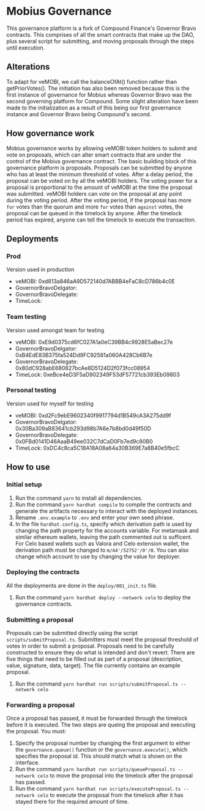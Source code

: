 # Mobius Governance
This governance platform is a fork of Compound Finance's Governor Bravo contracts. This comprises of all the smart contracts that make up the DAO, plus several script for submitting, and moving proposals through the steps until execution. 

## Alterations 
To adapt for veMOBI, we call the balanceOfAt() function rather than getPriorVotes(). The initiation has also been removed because this is the first instance of governance for Mobius whereas Governor Bravo was the second governing platform for Compound. Some slight alteration have been made to the initialization as a result of this being our first governance instance and Governor Bravo being Compound's second.

## How governance work
Mobius governance works by allowing veMOBI token holders to submit and vote on proposals, which can alter smart contracts that are under the control of the Mobius governance contract. The basic building block of this governance platform is proposals. Proposals can be submitted by anyone who has at least the minimum threshold of votes. After a delay period, the proposal can be voted on by all the veMOBI holders. The voting power for a proposal is proportional to the amount of veMOBI at the time the proposal was submitted. veMOBI holders can vote on the proposal at any point during the voting period. After the voting period, if the proposal has more `for` votes than the quorum and more `for` votes than `against` votes, the proposal can be queued in the timelock by anyone. After the timelock period has expired, anyone can tell the timelock to execute the transaction.

## Deployments

### Prod
Version used in production
- veMOBI: 0xd813a846aA9D572140d7ABBB4eFaC8cD786b4c0E
- GovernorBravoDelgator:
- GovernorBravoDelegate:
- TimeLock:

### Team testing
Version used amongst team for testing
- veMOBI: 0xE9d0375cd6fC027A1a0eC39BB4c9928E5aBec27e
- GovernorBravoDelgator: 0xB4EdE83B375fa524Dd9FC92581a060A428Cb6B7e
- GovernorBravoDelegate: 0x80dC928abE680827bcAe8D5124D2f073fcc08954
- TimeLock: 0xeBce4eD3F5aD902349F53dF57721cb393Eb09803

### Personal testing
Version used for myself for testing
- veMOBI: 0xd2Fc9ebE9602340f9917794d1B549cA3A275dd9f
- GovernorBravoDelgator: 0x30Ba309aB83641cb293d98b7A6e7b8bd0d49f50D
- GovernorBravoDelegate: 0x0FBd0141D46AaaB49ee032C7dCaD0Fb7ed9c80B0
- TimeLock: 0xDC4c8ca5C18A18A08a64a30B369E7a8B40e5fbcC

## How to use

### Initial setup
1. Run the command `yarn` to install all dependencies.
2. Run the command `yarn hardhat compile` to compile the contracts and generate the artifacts necessary to interact with the deployed instances.
3. Rename `.env.example` to `.env` and enter your own seed phrase.
4. In the file `hardhat.config.ts`, specify which derivation path is used by changing the path property for the accounts variable. For metamask and similar ethereum wallets, leaving the path commented out is sufficent. For Celo based wallets such as Valora and Celo extension wallet, the derivation path must be changed to `m/44'/52752'/0'/0`. You can also change which account to use by changing the value for deployer.

### Deploying the contracts
All the deployments are done in the `deploy/001_init.ts` file.
1. Run the command `yarn hardhat deploy --network celo` to deploy the governance contracts.

### Submitting a proposal
Proposals can be submitted directly using the script `scripts/submitProposal.ts`. Submitters must meet the proposal threshold of votes in order to submit a proposal. Proposals need to be carefully constructed to ensure they do what is intended and don't revert. There are five things that need to be filled out as part of a proposal (description, value, signature, data, target). The file currently contains an example proposal. 
1. Run the command `yarn hardhat run scripts/submitProposal.ts --network celo`


### Forwarding a proposal
Once a proposal has passed, it must be forwarded through the timelock before it is executed. The two steps are queing the proposal and executing the proposal. You must:
1. Specify the proposal number by changing the first argument to either the `governance.queue()` function or the `governance.execute()`, which specifies the proposal id. This should match what is shown on the interface.
2. Run the command `yarn hardhat run scripts/queueProposal.ts --network celo` to move the proposal into the timelock after the proposal has passed.
3. Run the command `yarn hardhat run scripts/executeProposal.ts --network celo` to execute the proposal from the timelock after it has stayed there for the required amount of time.

